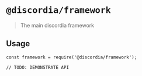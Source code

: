# `@discordia/framework`

> The main discordia framework

## Usage

```
const framework = require('@discordia/framework');

// TODO: DEMONSTRATE API
```
